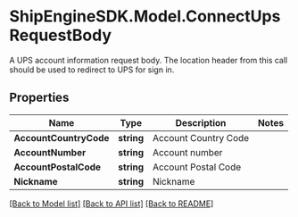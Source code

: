 # ShipEngineSDK.Model.ConnectUpsRequestBody
A UPS account information request body.  The location header from this call should be used to redirect to UPS for sign in.

## Properties

Name | Type | Description | Notes
------------ | ------------- | ------------- | -------------
**AccountCountryCode** | **string** | Account Country Code | 
**AccountNumber** | **string** | Account number | 
**AccountPostalCode** | **string** | Account Postal Code | 
**Nickname** | **string** | Nickname | 

[[Back to Model list]](../../README.md#documentation-for-models) [[Back to API list]](../../README.md#documentation-for-api-endpoints) [[Back to README]](../../README.md)

